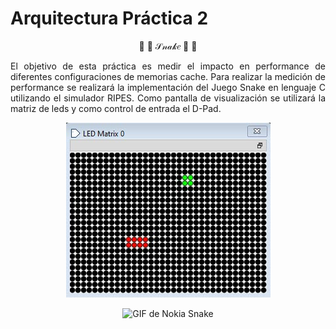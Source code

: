 # Arquitectura Práctica 2

<p align="center">
 🍧 🎀 𝒮𝓃𝒶𝓀𝑒 🎀 🍧
</p>

<p align="justify">
El objetivo de esta práctica es medir el impacto en performance de diferentes configuraciones de memorias cache. Para realizar la medición de performance se realizará la implementación del Juego Snake en lenguaje C utilizando el simulador RIPES. Como pantalla de visualización se utilizará la matriz de leds y como control de entrada el D-Pad.
</p>

<p align="center">
  <img src="snake.jpg" alt="Imagen de Snake">
</p>

<p align="center">
  <img src="https://media.tenor.com/hsQ8cworC7IAAAAC/nokia-snake.gif" alt="GIF de Nokia Snake">
</p>

